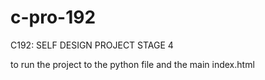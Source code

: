 # c-pro-192
C192: SELF DESIGN PROJECT STAGE 4



to run the project 
to the python file 
and the main index.html
